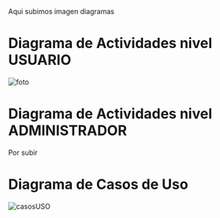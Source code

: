 Aqui subimos imagen diagramas
# Diagrama de Actividades nivel USUARIO
![foto](https://github.com/user-attachments/assets/f067cccd-786e-4846-828c-5b31683b194c)
# Diagrama de Actividades nivel ADMINISTRADOR
Por subir
# Diagrama de Casos de Uso
![casosUSO](https://github.com/user-attachments/assets/609e6121-abb8-4ede-ab85-3f06e8f92b4d)
